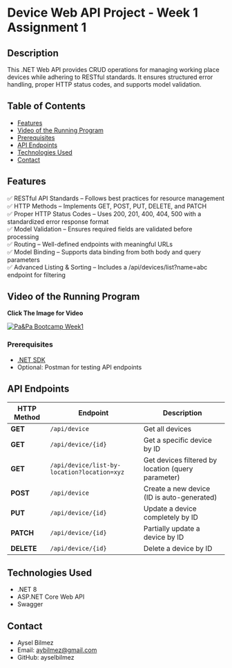 # Device Web API Project - Week 1 Assignment 1

## Description
This .NET Web API provides CRUD operations for managing working place devices while adhering to RESTful standards. It ensures structured error handling, proper HTTP status codes, and supports model validation.

## Table of Contents
- [Features](#features)
- [Video of the Running Program](#video-of-the-running-program)
- [Prerequisites](#prerequisites)
- [API Endpoints](#api-endpoints)
- [Technologies Used](#technologies-used)
- [Contact](#contact)

## Features
✅ RESTful API Standards – Follows best practices for resource management  
✅ HTTP Methods – Implements GET, POST, PUT, DELETE, and PATCH  
✅ Proper HTTP Status Codes – Uses 200, 201, 400, 404, 500 with a standardized error response format  
✅ Model Validation – Ensures required fields are validated before processing  
✅ Routing – Well-defined endpoints with meaningful URLs  
✅ Model Binding – Supports data binding from both body and query parameters  
✅ Advanced Listing & Sorting – Includes a /api/devices/list?name=abc endpoint for filtering  

## Video of the Running Program
<div class="display: flex"><b>Click The Image for Video</b></div>

[![Pa&Pa Bootcamp Week1](https://img.youtube.com/vi/KdmQh9Zo-jg/0.jpg)](https://youtu.be/KdmQh9Zo-jg)

### Prerequisites
- [.NET SDK](https://dotnet.microsoft.com/download)  
- Optional: Postman for testing API endpoints

## API Endpoints

| HTTP Method | Endpoint               | Description                                              |
|------------|-----------------------|----------------------------------------------------------|
| **GET**    | `/api/device`         | Get all devices                                          |
| **GET**    | `/api/device/{id}`    | Get a specific device by ID                              |
| **GET**    | `/api/device/list-by-location?location=xyz` | Get devices filtered by location (query parameter)  |
| **POST**   | `/api/device`         | Create a new device (ID is auto-generated)              |
| **PUT**    | `/api/device/{id}`    | Update a device completely by ID                        |
| **PATCH**  | `/api/device/{id}`    | Partially update a device by ID                         |
| **DELETE** | `/api/device/{id}`    | Delete a device by ID                                   |

## Technologies Used

- .NET 8
- ASP.NET Core Web API
- Swagger

## Contact

* Aysel Bilmez
* Email: aybilmez@gmail.com
* GitHub: ayselbilmez
